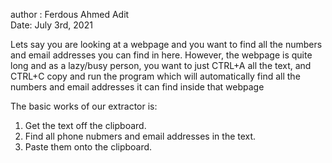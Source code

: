 author : Ferdous Ahmed Adit\
Date: July 3rd, 2021

Lets say you are looking at a webpage and you want to find all the numbers and 
email addresses you can find in here. However, the webpage is quite long and as 
a lazy/busy person, you want to just CTRL+A all the text, and CTRL+C copy and run 
the program which will automatically find all the numbers and email addresses it 
can find inside that webpage

The basic works of our extractor is:
1. Get the text off the clipboard.
2. Find all phone nubmers and email addresses in the text.
3. Paste them onto the clipboard. 
